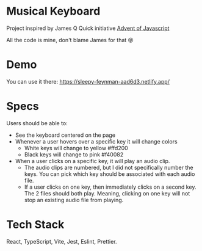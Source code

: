 # Musical Keyboard

Project inspired by James Q Quick initiative [Advent of Javascript](https://www.adventofjs.com/)

All the code is mine, don't blame James for that 😝

# Demo

You can use it there: https://sleepy-feynman-aad6d3.netlify.app/

# Specs

Users should be able to:

- See the keyboard centered on the page
- Whenever a user hovers over a specific key it will change colors
  - White keys will change to yellow #ffd200 
  - Black keys will change to pink #f40082
- When a user clicks on a specific key, it will play an audio clip. 
  - The audio clips are numbered, but I did not specifically number the keys. You can pick which key should be associated with each audio file.
  - If a user clicks on one key, then immediately clicks on a second key. The 2 files should both play. Meaning, clicking on one key will not stop an existing audio file from playing.

# Tech Stack

React, TypeScript, Vite, Jest, Eslint, Prettier.
